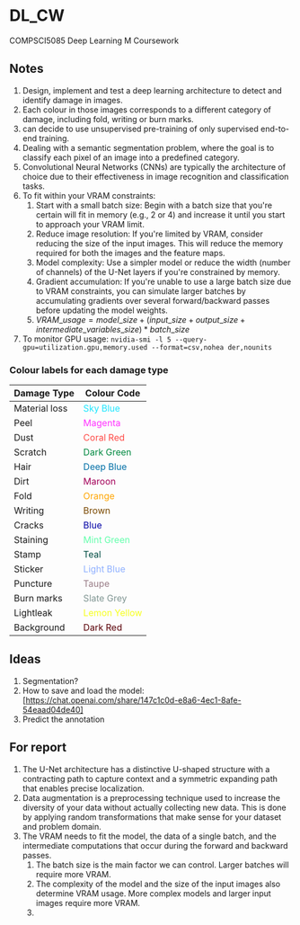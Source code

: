 # DL_CW

COMPSCI5085 Deep Learning M Coursework

## Notes

1. Design, implement and test a deep learning architecture to detect and identify damage in images.
2. Each colour in those images corresponds to a different category of damage, including fold, writing or burn marks.
3. can decide to use unsupervised pre-training of only supervised end-to-end training.
4. Dealing with a semantic segmentation problem, where the goal is to classify each pixel of an image into a predefined category.
5. Convolutional Neural Networks (CNNs) are typically the architecture of choice due to their effectiveness in image recognition and classification tasks.
6. To fit within your VRAM constraints:
   1. Start with a small batch size: Begin with a batch size that you're certain will fit in memory (e.g., 2 or 4) and increase it until you start to approach your VRAM limit.
   2. Reduce image resolution: If you're limited by VRAM, consider reducing the size of the input images. This will reduce the memory required for both the images and the feature maps.
   3. Model complexity: Use a simpler model or reduce the width (number of channels) of the U-Net layers if you're constrained by memory.
   4. Gradient accumulation: If you're unable to use a large batch size due to VRAM constraints, you can simulate larger batches by accumulating gradients over several forward/backward passes before updating the model weights.
   5. $VRAM\_usage = model\_size + (input\_size + output\_size + intermediate\_variables\_size) * batch\_size$
7. To monitor GPU usage: `nvidia-smi -l 5 --query-gpu=utilization.gpu,memory.used --format=csv,nohea
der,nounits`

### Colour labels for each damage type

| Damage Type   | Colour Code                                     |
| ------------- | ----------------------------------------------- |
| Material loss | <span style="color:#1CE6FF">Sky Blue</span>     |
| Peel          | <span style="color:#FF34FF">Magenta</span>      |
| Dust          | <span style="color:#FF4A46">Coral Red</span>    |
| Scratch       | <span style="color:#008941">Dark Green</span>   |
| Hair          | <span style="color:#006FA6">Deep Blue</span>    |
| Dirt          | <span style="color:#A30059">Maroon</span>       |
| Fold          | <span style="color:#FFA500">Orange</span>       |
| Writing       | <span style="color:#7A4900">Brown</span>        |
| Cracks        | <span style="color:#0000A6">Blue</span>         |
| Staining      | <span style="color:#63FFAC">Mint Green</span>   |
| Stamp         | <span style="color:#004D43">Teal</span>         |
| Sticker       | <span style="color:#8FB0FF">Light Blue</span>   |
| Puncture      | <span style="color:#997D87">Taupe</span>        |
| Burn marks    | <span style="color:#809693">Slate Grey</span>   |
| Lightleak     | <span style="color:#f6ff1b">Lemon Yellow</span> |
| Background    | <span style="color:#5A0007">Dark Red</span>     |

## Ideas

1. Segmentation?
2. How to save and load the model: [https://chat.openai.com/share/147c1c0d-e8a6-4ec1-8afe-54eaad04de40]
3. Predict the annotation

## For report

1. The U-Net architecture has a distinctive U-shaped structure with a contracting path to capture context and a symmetric expanding path that enables precise localization.
2. Data augmentation is a preprocessing technique used to increase the diversity of your data without actually collecting new data. This is done by applying random transformations that make sense for your dataset and problem domain.
3. The VRAM needs to fit the model, the data of a single batch, and the intermediate computations that occur during the forward and backward passes.
   1. The batch size is the main factor we can control. Larger batches will require more VRAM.
   2. The complexity of the model and the size of the input images also determine VRAM usage. More complex models and larger input images require more VRAM.
   3. 
